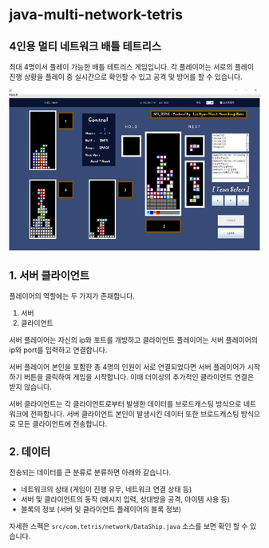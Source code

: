 # java-multi-network-tetris

## 4인용 멀티 네트워크 배틀 테트리스

최대 4명이서 플레이 가능한 배틀 테트리스 게임입니다. 각 플레이어는 서로의 플레이 진행 상황을 플레이 중 실시간으로 확인할 수 있고 공격 및 방어를 할 수 있습니다.

![](images/networkTetris.png)

## 1. 서버 클라이언트
플레이어의 역할에는 두 가지가 존재합니다.
1. 서버
2. 클라이언트

서버 플레이어는 자신의 ip와 포트를 개방하고 클라이언트 플레이어는 서버 플레이어의 ip와 port를 입력하고 연결합니다.

서버 플레이어 본인을 포함한 총 4명의 인원이 서로 연결되었다면 서버 플레이어가 시작하기 버튼을 클릭하여 게임을 시작합니다. 이때 더이상의 추가적인 클라이언트 연결은 받지 않습니다. 

서버 클라이언트는 각 클라이언트로부터 발생한 데이터를 브로드캐스팅 방식으로 네트워크에 전파합니다. 서버 클라이언트 본인이 발생시킨 데이터 또한 브로드캐스팅 방식으로 모든 클라이언트에 전송합니다.

## 2. 데이터

전송되는 데이터를 큰 분류로 분류하면 아래와 같습니다.

- 네트워크의 상태 (게임이 진행 유무, 네트워크 연결 상태 등)
- 서버 및 클라이언트의 동작 (메시지 입력, 상대방을 공격, 아이템 사용 등)
- 블록의 정보 (서버 및 클라이언트 플레이어의 블록 정보)

자세한 스펙은 `src/com.tetris/network/DataShip.java` 소스를 보면 확인 할 수 있습니다.

